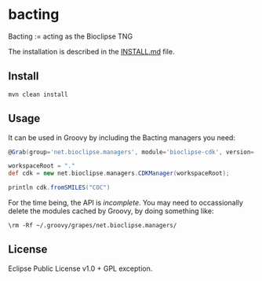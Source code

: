 # bacting
Bacting := acting as the Bioclipse TNG

The installation is described in the [INSTALL.md](INSTALL.md) file.

## Install

```shell
mvn clean install
```

## Usage

It can be used in Groovy by including the Bacting managers you need:

```groovy
@Grab(group='net.bioclipse.managers', module='bioclipse-cdk', version='0.0.1-SNAPSHOT')

workspaceRoot = "."
def cdk = new net.bioclipse.managers.CDKManager(workspaceRoot);

println cdk.fromSMILES("COC")
```

For the time being, the API is *incomplete*. You may need to occassionally delete the
modules cached by Groovy, by doing something like:

```shell
\rm -Rf ~/.groovy/grapes/net.bioclipse.managers/
```

## License

Eclipse Public License v1.0 + GPL exception.
